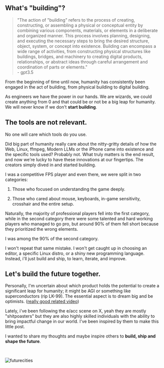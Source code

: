 <!-- ---
layout: post
title: The B in the alphabet stands for build
tags: [tech, computer-science, e/acc, future, build]
date: 2023-08-21 00:00:00
og_image: https://i.imgur.com/vwFzWGt.jpg
image: https://i.imgur.com/vwFzWGt.jpg
--- -->

## What's "building"?

> "The action of "building" refers to the process of creating, constructing, or assembling a physical or conceptual entity by combining various components, materials, or elements in a deliberate and organized manner. This process involves planning, designing, and executing the necessary steps to bring the desired structure, object, system, or concept into existence. Building can encompass a wide range of activities, from constructing physical structures like buildings, bridges, and machinery to creating digital products, relationships, or abstract ideas through careful arrangement and coordination of parts or elements." \
> \- gpt3.5

From the beginning of time until now, humanity has consistently been engaged in the act of building, from physical building to digital building.

As engineers we have the power in our hands. We are wizards, we could create anything from 0 and that could be or not be a big leap for humanity. We will never know if we don't **start building**.

## The tools are not relevant.

No one will care which tools do you use.

Did big part of humanity really care about the nitty-gritty details of how the Web, Linux, ffmpeg, Modern LLMs or the iPhone came into existence and the specific tools used? Probably not. What truly matters is the end result, and now we're lucky to have these innovations at our fingertips. The creators simply dived in and started building.

I was a competitive FPS player and even there, we were split in two categories:

1. Those who focused on understanding the game deeply.

2. Those who cared about mouse, keyboards, in-game sensitivity, crosshair and the entire setup.

Naturally, the majority of professional players fell into the first category, while in the second category there were some talented and hard working players who managed to go pro, but around 90% of them fell short because they prioritized the wrong elements.

I was among the 90% of the second category.

I won't repeat that same mistake. I won't get caught up in choosing an editor, a specific Linux distro, or a shiny new programming language. Instead, i'll just build and ship, to learn, iterate, and improve.

## Let's build the future together.

Personally, I'm uncertain about which product holds the potential to create a significant leap for humanity; it might be AGI or something like superconductors (rip LK-99). The essential aspect is to dream big and be optimists. ([really good related video](https://www.youtube.com/watch?v=o48X3_XQ9to))

Lately, i've been following the e/acc scene on X, yeah they are mostly "shitpoasters" but they are also highly skilled individuals with the ability to bring impactful change in our world. I've been inspired by them to make this little post.

I wanted to share my thoughts and maybe inspire others to **build, ship and shape the future**.

&nbsp;

![futurecities](https://imgur.com/xv8VcCo.jpg)
